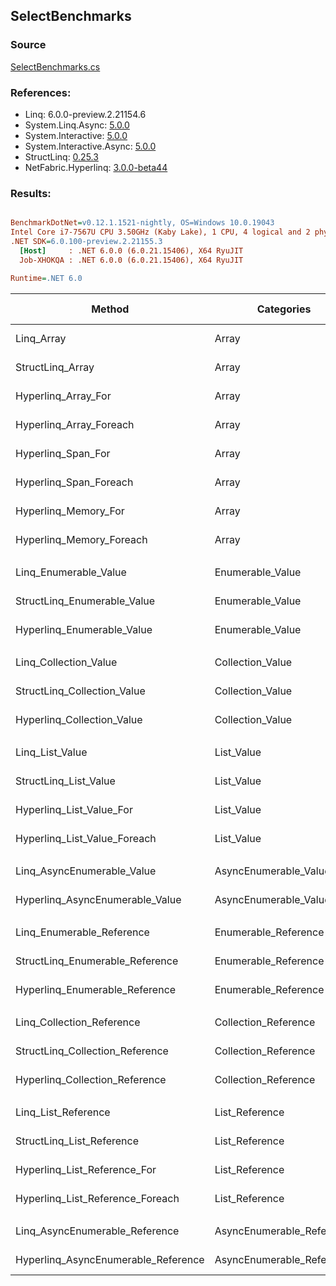 ﻿## SelectBenchmarks

### Source
[SelectBenchmarks.cs](../NetFabric.Hyperlinq.Benchmarks/Benchmarks/SelectBenchmarks.cs)

### References:
- Linq: 6.0.0-preview.2.21154.6
- System.Linq.Async: [5.0.0](https://www.nuget.org/packages/System.Linq.Async/5.0.0)
- System.Interactive: [5.0.0](https://www.nuget.org/packages/System.Interactive/5.0.0)
- System.Interactive.Async: [5.0.0](https://www.nuget.org/packages/System.Interactive.Async/5.0.0)
- StructLinq: [0.25.3](https://www.nuget.org/packages/StructLinq/0.25.3)
- NetFabric.Hyperlinq: [3.0.0-beta44](https://www.nuget.org/packages/NetFabric.Hyperlinq/3.0.0-beta44)

### Results:
``` ini

BenchmarkDotNet=v0.12.1.1521-nightly, OS=Windows 10.0.19043
Intel Core i7-7567U CPU 3.50GHz (Kaby Lake), 1 CPU, 4 logical and 2 physical cores
.NET SDK=6.0.100-preview.2.21155.3
  [Host]     : .NET 6.0.0 (6.0.21.15406), X64 RyuJIT
  Job-XHOKQA : .NET 6.0.0 (6.0.21.15406), X64 RyuJIT

Runtime=.NET 6.0  

```
|                              Method |                Categories | Count |       Mean |    Error |   StdDev | Ratio |  Gen 0 | Gen 1 | Gen 2 | Allocated |
|------------------------------------ |-------------------------- |------ |-----------:|---------:|---------:|------:|-------:|------:|------:|----------:|
|                          Linq_Array |                     Array |   100 |   634.6 ns |  2.38 ns |  2.11 ns |  1.00 | 0.0229 |     - |     - |      48 B |
|                    StructLinq_Array |                     Array |   100 |   232.2 ns |  0.37 ns |  0.29 ns |  0.37 |      - |     - |     - |         - |
|                 Hyperlinq_Array_For |                     Array |   100 |   226.5 ns |  3.05 ns |  2.54 ns |  0.36 |      - |     - |     - |         - |
|             Hyperlinq_Array_Foreach |                     Array |   100 |   209.0 ns |  0.85 ns |  0.76 ns |  0.33 |      - |     - |     - |         - |
|                  Hyperlinq_Span_For |                     Array |   100 |   199.0 ns |  0.86 ns |  0.76 ns |  0.31 |      - |     - |     - |         - |
|              Hyperlinq_Span_Foreach |                     Array |   100 |   209.5 ns |  0.96 ns |  0.90 ns |  0.33 |      - |     - |     - |         - |
|                Hyperlinq_Memory_For |                     Array |   100 |   352.7 ns |  1.13 ns |  1.00 ns |  0.56 |      - |     - |     - |         - |
|            Hyperlinq_Memory_Foreach |                     Array |   100 |   237.4 ns |  1.09 ns |  0.97 ns |  0.37 |      - |     - |     - |         - |
|                                     |                           |       |            |          |          |       |        |       |       |           |
|               Linq_Enumerable_Value |          Enumerable_Value |   100 | 1,216.2 ns |  5.09 ns |  4.25 ns |  1.00 | 0.0420 |     - |     - |      88 B |
|         StructLinq_Enumerable_Value |          Enumerable_Value |   100 |   739.1 ns |  4.27 ns |  3.57 ns |  0.61 | 0.0153 |     - |     - |      32 B |
|          Hyperlinq_Enumerable_Value |          Enumerable_Value |   100 |   211.1 ns |  1.23 ns |  1.09 ns |  0.17 |      - |     - |     - |         - |
|                                     |                           |       |            |          |          |       |        |       |       |           |
|               Linq_Collection_Value |          Collection_Value |   100 | 1,165.7 ns |  6.67 ns |  5.91 ns |  1.00 | 0.0420 |     - |     - |      88 B |
|         StructLinq_Collection_Value |          Collection_Value |   100 |   735.9 ns |  3.02 ns |  2.68 ns |  0.63 | 0.0153 |     - |     - |      32 B |
|          Hyperlinq_Collection_Value |          Collection_Value |   100 |   211.3 ns |  0.64 ns |  0.57 ns |  0.18 |      - |     - |     - |         - |
|                                     |                           |       |            |          |          |       |        |       |       |           |
|                     Linq_List_Value |                List_Value |   100 | 1,174.4 ns |  4.15 ns |  3.68 ns |  1.00 | 0.0420 |     - |     - |      88 B |
|               StructLinq_List_Value |                List_Value |   100 |   374.7 ns |  2.22 ns |  1.97 ns |  0.32 |      - |     - |     - |         - |
|            Hyperlinq_List_Value_For |                List_Value |   100 |   379.3 ns |  1.18 ns |  1.04 ns |  0.32 |      - |     - |     - |         - |
|        Hyperlinq_List_Value_Foreach |                List_Value |   100 |   393.0 ns |  1.47 ns |  1.38 ns |  0.33 |      - |     - |     - |         - |
|                                     |                           |       |            |          |          |       |        |       |       |           |
|          Linq_AsyncEnumerable_Value |     AsyncEnumerable_Value |   100 | 7,148.1 ns | 18.84 ns | 16.70 ns |  1.00 | 0.0458 |     - |     - |      96 B |
|     Hyperlinq_AsyncEnumerable_Value |     AsyncEnumerable_Value |   100 | 5,148.5 ns | 16.21 ns | 15.16 ns |  0.72 |      - |     - |     - |         - |
|                                     |                           |       |            |          |          |       |        |       |       |           |
|           Linq_Enumerable_Reference |      Enumerable_Reference |   100 | 1,164.0 ns |  4.45 ns |  3.95 ns |  1.00 | 0.0420 |     - |     - |      88 B |
|     StructLinq_Enumerable_Reference |      Enumerable_Reference |   100 |   790.4 ns |  4.13 ns |  3.66 ns |  0.68 | 0.0153 |     - |     - |      32 B |
|      Hyperlinq_Enumerable_Reference |      Enumerable_Reference |   100 |   780.9 ns |  3.94 ns |  3.49 ns |  0.67 | 0.0153 |     - |     - |      32 B |
|                                     |                           |       |            |          |          |       |        |       |       |           |
|           Linq_Collection_Reference |      Collection_Reference |   100 | 1,197.2 ns |  4.66 ns |  4.36 ns |  1.00 | 0.0420 |     - |     - |      88 B |
|     StructLinq_Collection_Reference |      Collection_Reference |   100 |   736.3 ns |  2.27 ns |  2.01 ns |  0.61 | 0.0153 |     - |     - |      32 B |
|      Hyperlinq_Collection_Reference |      Collection_Reference |   100 |   814.1 ns |  2.98 ns |  2.79 ns |  0.68 | 0.0153 |     - |     - |      32 B |
|                                     |                           |       |            |          |          |       |        |       |       |           |
|                 Linq_List_Reference |            List_Reference |   100 | 1,205.2 ns |  3.78 ns |  3.35 ns |  1.00 | 0.0420 |     - |     - |      88 B |
|           StructLinq_List_Reference |            List_Reference |   100 |   735.4 ns |  2.67 ns |  2.37 ns |  0.61 | 0.0153 |     - |     - |      32 B |
|        Hyperlinq_List_Reference_For |            List_Reference |   100 |   403.9 ns |  1.10 ns |  0.97 ns |  0.34 |      - |     - |     - |         - |
|    Hyperlinq_List_Reference_Foreach |            List_Reference |   100 |   399.8 ns |  1.51 ns |  1.18 ns |  0.33 |      - |     - |     - |         - |
|                                     |                           |       |            |          |          |       |        |       |       |           |
|      Linq_AsyncEnumerable_Reference | AsyncEnumerable_Reference |   100 | 7,226.5 ns | 19.84 ns | 17.58 ns |  1.00 | 0.0458 |     - |     - |      96 B |
| Hyperlinq_AsyncEnumerable_Reference | AsyncEnumerable_Reference |   100 | 5,544.6 ns | 21.90 ns | 19.41 ns |  0.77 | 0.0153 |     - |     - |      32 B |
